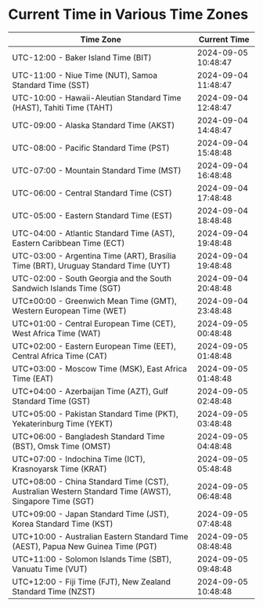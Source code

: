 # Current Time in Various Time Zones

| Time Zone | Current Time |
|-----------|--------------|
| UTC-12:00 - Baker Island Time (BIT) | 2024-09-05 10:48:47 |
| UTC-11:00 - Niue Time (NUT), Samoa Standard Time (SST) | 2024-09-04 11:48:47 |
| UTC-10:00 - Hawaii-Aleutian Standard Time (HAST), Tahiti Time (TAHT) | 2024-09-04 12:48:47 |
| UTC-09:00 - Alaska Standard Time (AKST) | 2024-09-04 14:48:47 |
| UTC-08:00 - Pacific Standard Time (PST) | 2024-09-04 15:48:48 |
| UTC-07:00 - Mountain Standard Time (MST) | 2024-09-04 16:48:48 |
| UTC-06:00 - Central Standard Time (CST) | 2024-09-04 17:48:48 |
| UTC-05:00 - Eastern Standard Time (EST) | 2024-09-04 18:48:48 |
| UTC-04:00 - Atlantic Standard Time (AST), Eastern Caribbean Time (ECT) | 2024-09-04 19:48:48 |
| UTC-03:00 - Argentina Time (ART), Brasília Time (BRT), Uruguay Standard Time (UYT) | 2024-09-04 19:48:48 |
| UTC-02:00 - South Georgia and the South Sandwich Islands Time (SGT) | 2024-09-04 20:48:48 |
| UTC±00:00 - Greenwich Mean Time (GMT), Western European Time (WET) | 2024-09-04 23:48:48 |
| UTC+01:00 - Central European Time (CET), West Africa Time (WAT) | 2024-09-05 00:48:48 |
| UTC+02:00 - Eastern European Time (EET), Central Africa Time (CAT) | 2024-09-05 01:48:48 |
| UTC+03:00 - Moscow Time (MSK), East Africa Time (EAT) | 2024-09-05 01:48:48 |
| UTC+04:00 - Azerbaijan Time (AZT), Gulf Standard Time (GST) | 2024-09-05 02:48:48 |
| UTC+05:00 - Pakistan Standard Time (PKT), Yekaterinburg Time (YEKT) | 2024-09-05 03:48:48 |
| UTC+06:00 - Bangladesh Standard Time (BST), Omsk Time (OMST) | 2024-09-05 04:48:48 |
| UTC+07:00 - Indochina Time (ICT), Krasnoyarsk Time (KRAT) | 2024-09-05 05:48:48 |
| UTC+08:00 - China Standard Time (CST), Australian Western Standard Time (AWST), Singapore Time (SGT) | 2024-09-05 06:48:48 |
| UTC+09:00 - Japan Standard Time (JST), Korea Standard Time (KST) | 2024-09-05 07:48:48 |
| UTC+10:00 - Australian Eastern Standard Time (AEST), Papua New Guinea Time (PGT) | 2024-09-05 08:48:48 |
| UTC+11:00 - Solomon Islands Time (SBT), Vanuatu Time (VUT) | 2024-09-05 09:48:48 |
| UTC+12:00 - Fiji Time (FJT), New Zealand Standard Time (NZST) | 2024-09-05 10:48:48 |
